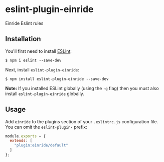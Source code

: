 # eslint-plugin-einride

Einride Eslint rules

## Installation

You'll first need to install [ESLint](http://eslint.org):

```
$ npm i eslint --save-dev
```

Next, install `eslint-plugin-einride`:

```
$ npm install eslint-plugin-einride --save-dev
```

**Note:** If you installed ESLint globally (using the `-g` flag) then you must also install `eslint-plugin-einride` globally.

## Usage

Add `einride` to the plugins section of your `.eslintrc.js` configuration file. You can omit the `eslint-plugin-` prefix:

```js
module.exports = {
  extends: [
    "plugin:einride/default"
  ]
};
```
